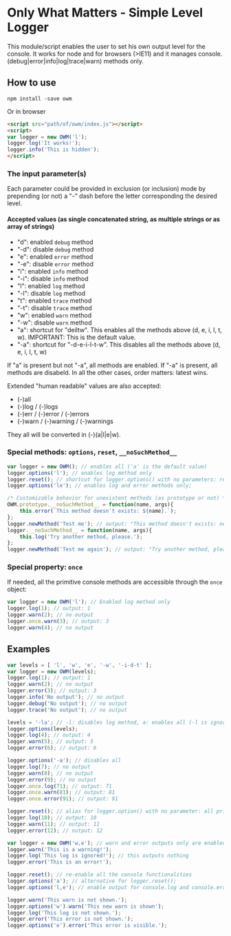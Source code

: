 # Only What Matters - Simple Level Logger

This module/script enables the user to set his own output level for the console.
It works for node and for browsers (>IE11) and it manages console.(debug|error|info|log|trace|warn) methods only.

## How to use
`npm install -save owm`

Or in browser

```html
<script src="path/of/owm/index.js"></script>
<script>
var logger = new OWM('l');
logger.log('It works!');
logger.info('This is hidden');
</script>
```

### The input parameter(s)

Each parameter could be provided in exclusion (or inclusion) mode by prepending (or not) a "-" dash before the letter corresponding the desired level.

#### Accepted values (as single concatenated string, as multiple strings or as array of strings)
* "d": enabled `debug` method
* "-d": disable `debug` method
* "e": enabled `error` method
* "-e": disable `error` method
* "i": enabled `info` method
* "-i": disable `info` method
* "l": enabled `log` method
* "-l": disable `log` method
* "t": enabled `trace` method
* "-t": disable `trace` method
* "w": enabled `warn` method
* "-w": disable `warn` method
* "a": shortcut for "deiltw". This enables all the methods above (d, e, i, l, t, w). IMPORTANT: This is the default value.
* "-a": shortcut for "-d-e-i-l-t-w". This disables all the methods above (d, e, i, l, t, w)

If "a" is present but not "-a", all methods are enabled.
If "-a" is present, all methods are disabeld.
In all the other cases, order matters: latest wins.

Extended "human readable" values are also accepted:
* (-)all
* (-)log / (-)logs
* (-)err / (-)error / (-)errors
* (-)warn / (-)warning / (-)warnings

They all will be converted in (-)(a|l|e|w).

### Special methods: `options`, `reset`, `__noSuchMethod__`
```js
var logger = new OWM(); // enables all ('a' is the default value)
logger.options('l'); // enables log method only
logger.reset(); // shortcut for logger.options() with no parameters: re-enable all primitive methods
logger.options('le'); // enables log and error methods only;

/* Customizable behavior for unexistent methods (as prototype or not) */
OWM.prototype.__noSuchMethod__ = function(name, args){
    this.error(`This method doesn't exists: ${name}.`); 
};
logger.newMethod('Test me'); // output: "This method doesn't exists: newMethod."
logger.__noSuchMethod__ = function(name, args){
    this.log('Try another method, please.');
};
logger.newMethod('Test me again'); // output: "Try another method, please."
```

### Special property: `once`
If needed, all the primitive console methods are accessible through the `once` object:
```js
var logger = new OWM('l'); // Enabled log method only
logger.log(1); // output: 1
logger.warn(2); // no output
logger.once.warn(3); // output: 3
logger.warn(4); // no output
```

## Examples
```js
var levels = [ 'l', 'w', 'e', '-w', '-i-d-t' ];
var logger = new OWM(levels);
logger.log(1); // output: 1
logger.warn(2); // no output
logger.error(3); // output: 3
logger.info('No output'); // no output
logger.debug('No output'); // no output
logger.trace('No output'); // no output

levels = '-la'; // -l: disables log method, a: enables all (-l is ignored)
logger.options(levels);
logger.log(4); // output: 4
logger.warn(5); // output: 5
logger.error(6); // output: 6

logger.options('-a'); // disables all
logger.log(7); // no output
logger.warn(8); // no output
logger.error(9); // no output
logger.once.log(71); // output: 71
logger.once.warn(81); // output: 81
logger.once.error(91); // output: 91

logger.reset(); // alias for logger.option() with no parameter: all primitive console functionalities are recovered
logger.log(10); // output: 10
logger.warn(11); // output: 11
logger.error(12); // output: 12

var logger = new OWM('w,e'); // warn and error outputs only are enabled
logger.warn('This is a warning!');
logger.log('This log is ignored!'); // this outputs nothing
logger.error('This is an error!');

logger.reset(); // re-enable all the console functionalities
logger.options('a'); // alternative for logger.reset();
logger.options('l,e'); // enable output for console.log and console.error only

logger.warn('This warn is not shown.');
logger.options('w').warn('This new warn is shown');
logger.log('This log is not shown.');
logger.error('This error is not shown.');
logger.options('e').error('This error is visible.');
```
